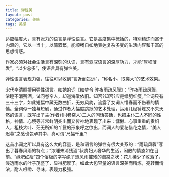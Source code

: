 ```yaml
---
title: 弹性美
layout: post
categories: 美感
tags: 美感
---
```


适应幅度大，具有张力的语言是弹性语言。它是高度集中概括的，特别精炼而富于内涵的，它以一当十，以简驭繁，能顺畅自如地表达复杂多变的生活内容和丰富的思想情感。

作家必须对社会生活具有深刻的认识，具有驾驭语言的深厚功力，才能“厚积薄发”，“以少总多”，使语言具有弹性美。

弹性语言表现力强，往往可以收到“言近而旨远”，“称名小，取类大”的艺术效果。

宋代李清照擅用弹性语言。如她的词《如梦令·昨夜雨疏风骤》：“昨夜雨疏风骤，浓睡不消残酒。试问卷帘人，却道海棠依旧。知否?知否?应是绿肥红瘦。”全词只有三十三字，如此短幅中藏无数曲折，无穷风韵，流露了女词人惜春而不伤春的情愫。全词似一独幕短剧，通过作者大幅度跳跃的艺术处理，运用几经锤炼又不失天然的语言，既写出了主(作者)仆(卷帘人)二人的问话答话，也把主仆二人不同的性格，神情、心境等非常鲜明突出而又传神地表现了出来：慵懒、心事重重的贵妇人，粗枝大叶、茫无所知的丫鬟的形象呼之欲出，而词人的爱花惜花之情，“美人迟暮”之感也包孕其中，真可谓“尺幅千里”!

这首小词之所以具有这么大的容量，是和语言的弹性有很大关系的：“雨疏风骤”写出了暮春风雨的特点；“浓睡未消残酒”状贵妇人奢华的生活，闲散的情态如在目前。“绿肥红瘦”四个俗极的字写绝了遭风雨摧残的海棠之状：花儿稀少了败落了，浸透雨水的叶子茂盛了，显得肥厚了。如此大包容量的语言深美而精炼，宛转而情浓，耐人咀嚼、寻味，表现力极强。 